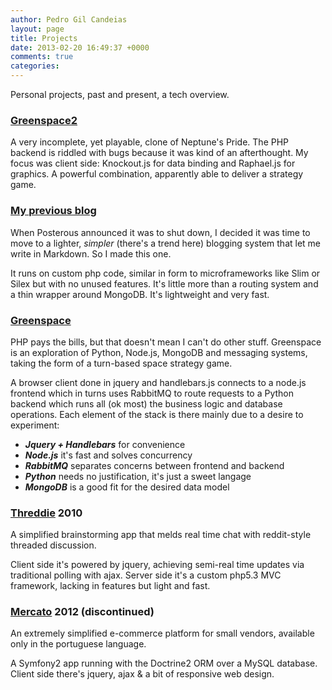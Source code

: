 ```yaml
---
author: Pedro Gil Candeias
layout: page
title: Projects
date: 2013-02-20 16:49:37 +0000
comments: true
categories:
---
```


Personal projects, past and present, a tech overview.

### [Greenspace2](https://github.com/pgscandeias/greenspace)

A very incomplete, yet playable, clone of Neptune's Pride. The PHP backend is riddled with bugs because it was kind of an afterthought. My focus was client side: Knockout.js for data binding and Raphael.js for graphics. A powerful combination, apparently able to deliver a strategy game.


### [My previous blog](https://github.com/pgscandeias/blog)

When Posterous announced it was to shut down, I decided it was time to move to a lighter, *simpler* (there's a trend here) blogging system that let me write in Markdown. So I made this one.

It runs on custom php code, similar in form to microframeworks like Slim or Silex but with no unused features. It's little more than a routing system and a thin wrapper around MongoDB. It's lightweight and very fast.


### [Greenspace](https://github.com/pgscandeias/greenspace_x)

PHP pays the bills, but that doesn't mean I can't do other stuff. Greenspace is an exploration of Python, Node.js, MongoDB and messaging systems, taking the form of a turn-based space strategy game.

A browser client done in jquery and handlebars.js connects to a node.js frontend which in turns uses RabbitMQ to route requests to a Python backend which runs all (ok most) the business logic and database operations. Each element of the stack is there mainly due to a desire to experiment:

* ***Jquery + Handlebars*** for convenience
* ***Node.js*** it's fast and solves concurrency
* ***RabbitMQ*** separates concerns between frontend and backend
* ***Python*** needs no justification, it's just a sweet langage
* ***MongoDB*** is a good fit for the desired data model


### [Threddie](http://threddie.com) 2010

A simplified brainstorming app that melds real time chat with reddit-style threaded discussion.

Client side it's powered by jquery, achieving semi-real time updates via traditional polling with ajax. Server side it's a custom php5.3 MVC framework, lacking in features but light and fast.


### [Mercato](http://gomercato.com) 2012 (discontinued)

An extremely simplified e-commerce platform for small vendors, available only in the portuguese language.

A Symfony2 app running with the Doctrine2 ORM over a MySQL database. Client side there's jquery, ajax & a bit of responsive web design.
